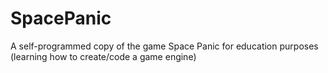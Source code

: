 # SpacePanic
A self-programmed copy of the game Space Panic for education purposes (learning how to create/code a game engine)
